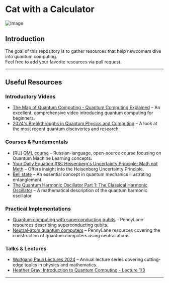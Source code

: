 # Cat with a Calculator
![Image](https://github.com/user-attachments/assets/e0d1b8eb-021e-45d1-88bf-f73a949db0e9)
## Introduction

The goal of this repository is to gather resources that help newcomers dive into quantum computing.  
Feel free to add your favorite resources via pull request.

---

## Useful Resources

### Introductory Videos
- [The Map of Quantum Computing - Quantum Computing Explained](https://www.youtube.com/watch?v=-UlxHPIEVqA&t=956s) – An excellent, comprehensive video introducing quantum computing for beginners.
- [2024's Breakthroughs in Quantum Physics and Computing](https://www.youtube.com/watch?v=G0E-SwtfH7s) – A look at the most recent quantum discoveries and research.

### Courses & Fundamentals
- [RU] [QML course](https://quantum-ods.github.io/qmlcourse/book/index.html) – Russian-language, open-source course focusing on Quantum Machine Learning concepts.
- [Your Daily Equation #18: Heisenberg's Uncertainty Principle: Math not Meth](https://www.youtube.com/watch?v=DAtH4VwuFcc) – Offers insight into the Heisenberg Uncertainty Principle.
- [Bell state](https://en.wikipedia.org/wiki/Bell_state) – An essential concept in quantum mechanics illustrating entanglement.
- [The Quantum Harmonic Oscillator Part 1: The Classical Harmonic Oscillator](https://www.youtube.com/watch?v=yG_Ot9rsNaw) – A mathematical description of the quantum harmonic oscillator.

### Practical Implementations
- [Quantum computing with superconducting qubits](https://pennylane.ai/qml/demos/tutorial_sc_qubits) – PennyLane resources describing superconducting qubits.
- [Neutral-atom quantum computers](https://pennylane.ai/qml/demos/tutorial_neutral_atoms) – PennyLane resources covering the construction of quantum computers using neutral atoms.

### Talks & Lectures
- [Wolfgang Pauli Lectures 2024](https://video.ethz.ch/speakers/pauli/2024/47951dc3-59c0-479d-84d4-c472c68a02f5.html) – Annual lecture series covering cutting-edge topics in physics and mathematics.
- [Heather Gray: Introduction to Quantum Computing - Lecture 1/3](https://www.youtube.com/watch?v=DESRI63E9UI&t=3531s&ab_channel=CERNLectures)

---
